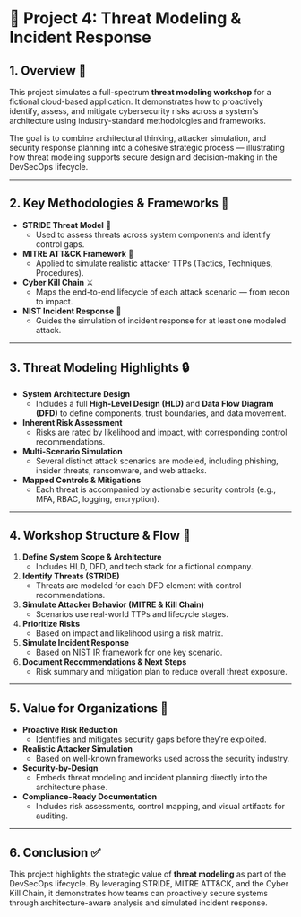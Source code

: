 # 🧠 Project 4: Threat Modeling & Incident Response

## 1. Overview 🚀
This project simulates a full-spectrum **threat modeling workshop** for a fictional cloud-based application. It demonstrates how to proactively identify, assess, and mitigate cybersecurity risks across a system's architecture using industry-standard methodologies and frameworks.

The goal is to combine architectural thinking, attacker simulation, and security response planning into a cohesive strategic process — illustrating how threat modeling supports secure design and decision-making in the DevSecOps lifecycle.

---

## 2. Key Methodologies & Frameworks 🧠
- **STRIDE Threat Model** 🔎  
  - Used to assess threats across system components and identify control gaps.
- **MITRE ATT&CK Framework** 🎯  
  - Applied to simulate realistic attacker TTPs (Tactics, Techniques, Procedures).
- **Cyber Kill Chain** ⚔️  
  - Maps the end-to-end lifecycle of each attack scenario — from recon to impact.
- **NIST Incident Response** 🚨  
  - Guides the simulation of incident response for at least one modeled attack.

---

## 3. Threat Modeling Highlights 🔒
- **System Architecture Design**  
  - Includes a full **High-Level Design (HLD)** and **Data Flow Diagram (DFD)** to define components, trust boundaries, and data movement.
- **Inherent Risk Assessment**  
  - Risks are rated by likelihood and impact, with corresponding control recommendations.
- **Multi-Scenario Simulation**  
  - Several distinct attack scenarios are modeled, including phishing, insider threats, ransomware, and web attacks.
- **Mapped Controls & Mitigations**  
  - Each threat is accompanied by actionable security controls (e.g., MFA, RBAC, logging, encryption).

---

## 4. Workshop Structure & Flow 🔄
1. **Define System Scope & Architecture**  
   - Includes HLD, DFD, and tech stack for a fictional company.
2. **Identify Threats (STRIDE)**  
   - Threats are modeled for each DFD element with control recommendations.
3. **Simulate Attacker Behavior (MITRE & Kill Chain)**  
   - Scenarios use real-world TTPs and lifecycle stages.
4. **Prioritize Risks**  
   - Based on impact and likelihood using a risk matrix.
5. **Simulate Incident Response**  
   - Based on NIST IR framework for one key scenario.
6. **Document Recommendations & Next Steps**  
   - Risk summary and mitigation plan to reduce overall threat exposure.

---

## 5. Value for Organizations 💼
- **Proactive Risk Reduction**  
  - Identifies and mitigates security gaps before they’re exploited.
- **Realistic Attacker Simulation**  
  - Based on well-known frameworks used across the security industry.
- **Security-by-Design**  
  - Embeds threat modeling and incident planning directly into the architecture phase.
- **Compliance-Ready Documentation**  
  - Includes risk assessments, control mapping, and visual artifacts for auditing.

---

## 6. Conclusion ✅
This project highlights the strategic value of **threat modeling** as part of the DevSecOps lifecycle. By leveraging STRIDE, MITRE ATT&CK, and the Cyber Kill Chain, it demonstrates how teams can proactively secure systems through architecture-aware analysis and simulated incident response.